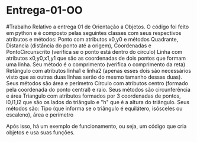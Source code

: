 # Entrega-01-OO
#Trabalho Relativo a entrega 01 de Orientação a Objetos.
O código foi feito em python e é composto pelas seguintes classes com seus respectivos atributos e métodos:
  Ponto com atributos x0,y0 e métodos Quadrante, Distancia (distância do ponto até a origem), Coordenadas e PontoCircunscrito (verifica se o ponto está dentro do círculo)
  Linha com atributos x0,y0,x1,y1 que são as coordenadas de dois pontos que formam uma linha. Seu método é o comprimento (verifica o comprimento da reta)
  Retângulo com atributos linha1 e linha2 (apenas esses dois são necessários visto que as outras duas linhas serão do mesmo tamanho dessas duas). Seus métodos são área e perímetro
  Círculo com atributos centro (formado pela coordenada do ponto central) e raio. Seus métodos são circunferência e área
  Triangulo com atributos formados por 3 coordenadas de pontos, l0,l1,l2 que são os lados do triângulo e "h" que é a altura do triângulo. Seus métodos são: Tipo (que informa se o triângulo é equilátero, isósceles ou escaleno), área e perímetro

Após isso, há um exemplo de funcionamento, ou seja, um código que cria objetos e usa suas funções.
